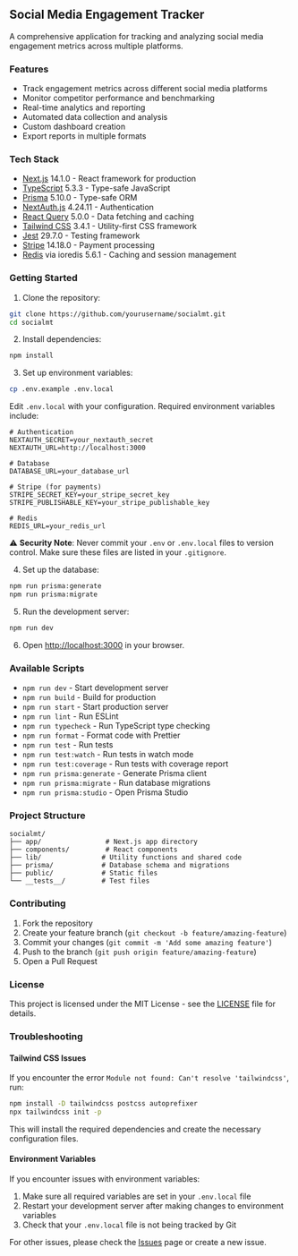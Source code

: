 ## Social Media Engagement Tracker

A comprehensive application for tracking and analyzing social media engagement metrics across multiple platforms.

### Features
- Track engagement metrics across different social media platforms
- Monitor competitor performance and benchmarking
- Real-time analytics and reporting
- Automated data collection and analysis
- Custom dashboard creation
- Export reports in multiple formats

### Tech Stack
- [Next.js](https://nextjs.org/) 14.1.0 - React framework for production
- [TypeScript](https://www.typescriptlang.org/) 5.3.3 - Type-safe JavaScript
- [Prisma](https://www.prisma.io/) 5.10.0 - Type-safe ORM
- [NextAuth.js](https://next-auth.js.org/) 4.24.11 - Authentication
- [React Query](https://tanstack.com/query/latest) 5.0.0 - Data fetching and caching
- [Tailwind CSS](https://tailwindcss.com/) 3.4.1 - Utility-first CSS framework
- [Jest](https://jestjs.io/) 29.7.0 - Testing framework
- [Stripe](https://stripe.com/) 14.18.0 - Payment processing
- [Redis](https://redis.io/) via ioredis 5.6.1 - Caching and session management

### Getting Started

1. Clone the repository:
```bash
git clone https://github.com/yourusername/socialmt.git
cd socialmt
```

2. Install dependencies:
```bash
npm install
```

3. Set up environment variables:
```bash
cp .env.example .env.local
```
Edit `.env.local` with your configuration. Required environment variables include:

```plaintext
# Authentication
NEXTAUTH_SECRET=your_nextauth_secret
NEXTAUTH_URL=http://localhost:3000

# Database
DATABASE_URL=your_database_url

# Stripe (for payments)
STRIPE_SECRET_KEY=your_stripe_secret_key
STRIPE_PUBLISHABLE_KEY=your_stripe_publishable_key

# Redis
REDIS_URL=your_redis_url
```

⚠️ **Security Note**: Never commit your `.env` or `.env.local` files to version control. Make sure these files are listed in your `.gitignore`.

4. Set up the database:
```bash
npm run prisma:generate
npm run prisma:migrate
```

5. Run the development server:
```bash
npm run dev
```

6. Open [http://localhost:3000](http://localhost:3000) in your browser.

### Available Scripts
- `npm run dev` - Start development server
- `npm run build` - Build for production
- `npm run start` - Start production server
- `npm run lint` - Run ESLint
- `npm run typecheck` - Run TypeScript type checking
- `npm run format` - Format code with Prettier
- `npm run test` - Run tests
- `npm run test:watch` - Run tests in watch mode
- `npm run test:coverage` - Run tests with coverage report
- `npm run prisma:generate` - Generate Prisma client
- `npm run prisma:migrate` - Run database migrations
- `npm run prisma:studio` - Open Prisma Studio

### Project Structure
```
socialmt/
├── app/                # Next.js app directory
├── components/         # React components
├── lib/               # Utility functions and shared code
├── prisma/            # Database schema and migrations
├── public/            # Static files
└── __tests__/         # Test files
```

### Contributing
1. Fork the repository
2. Create your feature branch (`git checkout -b feature/amazing-feature`)
3. Commit your changes (`git commit -m 'Add some amazing feature'`)
4. Push to the branch (`git push origin feature/amazing-feature`)
5. Open a Pull Request

### License
This project is licensed under the MIT License - see the [LICENSE](LICENSE) file for details.

### Troubleshooting

#### Tailwind CSS Issues
If you encounter the error `Module not found: Can't resolve 'tailwindcss'`, run:
```bash
npm install -D tailwindcss postcss autoprefixer
npx tailwindcss init -p
```

This will install the required dependencies and create the necessary configuration files.

#### Environment Variables
If you encounter issues with environment variables:
1. Make sure all required variables are set in your `.env.local` file
2. Restart your development server after making changes to environment variables
3. Check that your `.env.local` file is not being tracked by Git

For other issues, please check the [Issues](https://github.com/yourusername/socialmt/issues) page or create a new issue.
